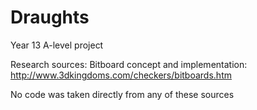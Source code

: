 # Draughts
Year 13 A-level project

Research sources:
Bitboard concept and implementation: http://www.3dkingdoms.com/checkers/bitboards.htm

No code was taken directly from any of these sources
